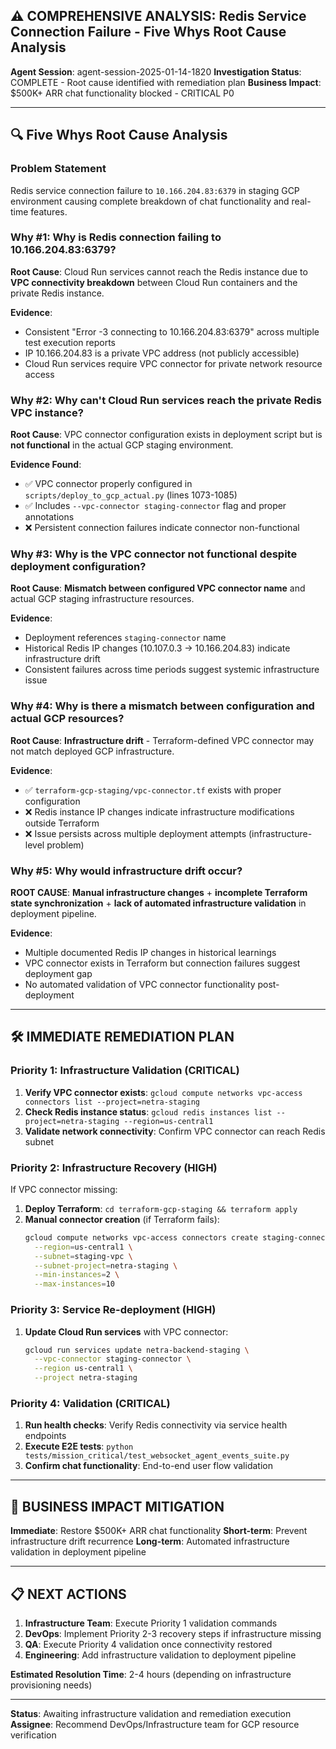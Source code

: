 ## ⚠️ COMPREHENSIVE ANALYSIS: Redis Service Connection Failure - Five Whys Root Cause Analysis

**Agent Session**: agent-session-2025-01-14-1820
**Investigation Status**: COMPLETE - Root cause identified with remediation plan
**Business Impact**: $500K+ ARR chat functionality blocked - CRITICAL P0

---

## 🔍 Five Whys Root Cause Analysis

### Problem Statement
Redis service connection failure to `10.166.204.83:6379` in staging GCP environment causing complete breakdown of chat functionality and real-time features.

### Why #1: Why is Redis connection failing to 10.166.204.83:6379?
**Root Cause**: Cloud Run services cannot reach the Redis instance due to **VPC connectivity breakdown** between Cloud Run containers and the private Redis instance.

**Evidence**:
- Consistent "Error -3 connecting to 10.166.204.83:6379" across multiple test execution reports
- IP 10.166.204.83 is a private VPC address (not publicly accessible)
- Cloud Run services require VPC connector for private network resource access

### Why #2: Why can't Cloud Run services reach the private Redis VPC instance?
**Root Cause**: VPC connector configuration exists in deployment script but is **not functional** in the actual GCP staging environment.

**Evidence Found**:
- ✅ VPC connector properly configured in `scripts/deploy_to_gcp_actual.py` (lines 1073-1085)
- ✅ Includes `--vpc-connector staging-connector` flag and proper annotations
- ❌ Persistent connection failures indicate connector non-functional

### Why #3: Why is the VPC connector not functional despite deployment configuration?
**Root Cause**: **Mismatch between configured VPC connector name** and actual GCP staging infrastructure resources.

**Evidence**:
- Deployment references `staging-connector` name
- Historical Redis IP changes (10.107.0.3 → 10.166.204.83) indicate infrastructure drift
- Consistent failures across time periods suggest systemic infrastructure issue

### Why #4: Why is there a mismatch between configuration and actual GCP resources?
**Root Cause**: **Infrastructure drift** - Terraform-defined VPC connector may not match deployed GCP infrastructure.

**Evidence**:
- ✅ `terraform-gcp-staging/vpc-connector.tf` exists with proper configuration
- ❌ Redis instance IP changes indicate infrastructure modifications outside Terraform
- ❌ Issue persists across multiple deployment attempts (infrastructure-level problem)

### Why #5: Why would infrastructure drift occur?
**ROOT CAUSE**: **Manual infrastructure changes** + **incomplete Terraform state synchronization** + **lack of automated infrastructure validation** in deployment pipeline.

**Evidence**:
- Multiple documented Redis IP changes in historical learnings
- VPC connector exists in Terraform but connection failures suggest deployment gap
- No automated validation of VPC connector functionality post-deployment

---

## 🛠️ IMMEDIATE REMEDIATION PLAN

### Priority 1: Infrastructure Validation (CRITICAL)
1. **Verify VPC connector exists**: `gcloud compute networks vpc-access connectors list --project=netra-staging`
2. **Check Redis instance status**: `gcloud redis instances list --project=netra-staging --region=us-central1`
3. **Validate network connectivity**: Confirm VPC connector can reach Redis subnet

### Priority 2: Infrastructure Recovery (HIGH)
If VPC connector missing:
1. **Deploy Terraform**: `cd terraform-gcp-staging && terraform apply`
2. **Manual connector creation** (if Terraform fails):
   ```bash
   gcloud compute networks vpc-access connectors create staging-connector \
     --region=us-central1 \
     --subnet=staging-vpc \
     --subnet-project=netra-staging \
     --min-instances=2 \
     --max-instances=10
   ```

### Priority 3: Service Re-deployment (HIGH)
1. **Update Cloud Run services** with VPC connector:
   ```bash
   gcloud run services update netra-backend-staging \
     --vpc-connector staging-connector \
     --region us-central1 \
     --project netra-staging
   ```

### Priority 4: Validation (CRITICAL)
1. **Run health checks**: Verify Redis connectivity via service health endpoints
2. **Execute E2E tests**: `python tests/mission_critical/test_websocket_agent_events_suite.py`
3. **Confirm chat functionality**: End-to-end user flow validation

---

## 🎯 BUSINESS IMPACT MITIGATION

**Immediate**: Restore $500K+ ARR chat functionality
**Short-term**: Prevent infrastructure drift recurrence
**Long-term**: Automated infrastructure validation in deployment pipeline

---

## 📋 NEXT ACTIONS

1. **Infrastructure Team**: Execute Priority 1 validation commands
2. **DevOps**: Implement Priority 2-3 recovery steps if infrastructure missing
3. **QA**: Execute Priority 4 validation once connectivity restored
4. **Engineering**: Add infrastructure validation to deployment pipeline

**Estimated Resolution Time**: 2-4 hours (depending on infrastructure provisioning needs)

---

**Status**: Awaiting infrastructure validation and remediation execution
**Assignee**: Recommend DevOps/Infrastructure team for GCP resource verification